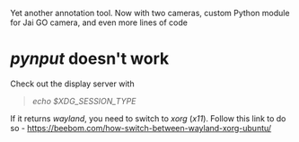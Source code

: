 Yet another annotation tool. Now with two cameras, custom Python module for Jai GO camera, and even more lines of code

# _pynput_ doesn't work
Check out the display server with 
>_echo $XDG_SESSION_TYPE_ 

If it returns _wayland_, you need to switch to _xorg_ (_x11_). Follow this link to do so - 
https://beebom.com/how-switch-between-wayland-xorg-ubuntu/